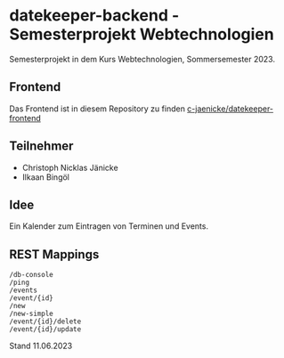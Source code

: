 # datekeeper-backend - Semesterprojekt Webtechnologien

Semesterprojekt in dem Kurs Webtechnologien, Sommersemester 2023.

## Frontend

Das Frontend ist in diesem Repository zu finden [c-jaenicke/datekeeper-frontend](https://github.com/c-jaenicke/datekeeper-frontend)

## Teilnehmer

- Christoph Nicklas Jänicke
- Ilkaan Bingöl

## Idee

Ein Kalender zum Eintragen von Terminen und Events.

## REST Mappings

```text
/db-console
/ping
/events
/event/{id}
/new
/new-simple
/event/{id}/delete
/event/{id}/update
```

Stand 11.06.2023
